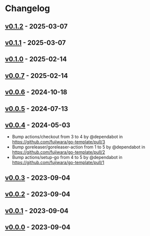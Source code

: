 # Changelog

## [v0.1.2](https://github.com/fujiwara/go-template/compare/v0.1.1...v0.1.2) - 2025-03-07

## [v0.1.1](https://github.com/fujiwara/go-template/compare/v0.1.0...v0.1.1) - 2025-03-07

## [v0.1.0](https://github.com/fujiwara/go-template/compare/v0.0.7...v0.1.0) - 2025-02-14

## [v0.0.7](https://github.com/fujiwara/go-template/compare/v0.0.6...v0.0.7) - 2025-02-14

## [v0.0.6](https://github.com/fujiwara/go-template/compare/v0.0.5...v0.0.6) - 2024-10-18

## [v0.0.5](https://github.com/fujiwara/go-template/compare/v0.0.4...v0.0.5) - 2024-07-13

## [v0.0.4](https://github.com/fujiwara/go-template/compare/v0.0.3...v0.0.4) - 2024-05-03
- Bump actions/checkout from 3 to 4 by @dependabot in https://github.com/fujiwara/go-template/pull/3
- Bump goreleaser/goreleaser-action from 1 to 5 by @dependabot in https://github.com/fujiwara/go-template/pull/2
- Bump actions/setup-go from 4 to 5 by @dependabot in https://github.com/fujiwara/go-template/pull/1

## [v0.0.3](https://github.com/fujiwara/go-template/compare/v0.0.2...v0.0.3) - 2023-09-04

## [v0.0.2](https://github.com/fujiwara/go-template/compare/v0.0.1...v0.0.2) - 2023-09-04

## [v0.0.1](https://github.com/fujiwara/go-template/compare/v0.0.0...v0.0.1) - 2023-09-04

## [v0.0.0](https://github.com/fujiwara/go-template/commits/v0.0.0) - 2023-09-04

